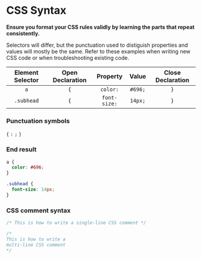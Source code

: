# CSS Syntax
__Ensure you format your CSS rules validly by learning the parts that repeat consistently.__

Selectors will differ, but the punctuation used to distiguish properties and values will mostly be the same. Refer to these examples when writing new CSS code or when troubleshooting existing code.

|Element Selector|Open Declaration|Property|Value|Close Declaration|
|:--:|:--:|:--:|:--:|:--:|
|`a`|`{`|`color:`|`#696;`|`}`|
|`.subhead`|`{`|`font-size:`|`14px;`|`}`|

### Punctuation symbols
`{` `:` `;` `}`

### End result
```css
a {
  color: #696;
}

.subhead {
  font-size: 14px;
}
```

### CSS comment syntax
```css
/* This is how to write a single-line CSS comment */

/*
This is how to write a
multi-line CSS comment
*/
```
